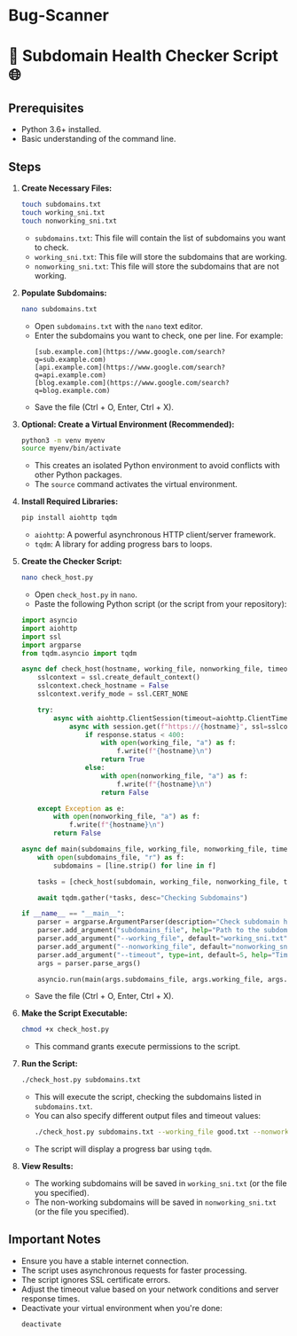 # Bug-Scanner

# 🚀 Subdomain Health Checker Script 🌐


## Prerequisites

* Python 3.6+ installed.
* Basic understanding of the command line.

## Steps

1.  **Create Necessary Files:**
    ```bash
    touch subdomains.txt
    touch working_sni.txt
    touch nonworking_sni.txt
    ```
    * `subdomains.txt`: This file will contain the list of subdomains you want to check.
    * `working_sni.txt`: This file will store the subdomains that are working.
    * `nonworking_sni.txt`: This file will store the subdomains that are not working.

2.  **Populate Subdomains:**
    ```bash
    nano subdomains.txt
    ```
    * Open `subdomains.txt` with the `nano` text editor.
    * Enter the subdomains you want to check, one per line. For example:
        ```
        [sub.example.com](https://www.google.com/search?q=sub.example.com)
        [api.example.com](https://www.google.com/search?q=api.example.com)
        [blog.example.com](https://www.google.com/search?q=blog.example.com)
        ```
    * Save the file (Ctrl + O, Enter, Ctrl + X).

3.  **Optional: Create a Virtual Environment (Recommended):**
    ```bash
    python3 -m venv myenv
    source myenv/bin/activate
    ```
    * This creates an isolated Python environment to avoid conflicts with other Python packages.
    * The `source` command activates the virtual environment.

4.  **Install Required Libraries:**
    ```bash
    pip install aiohttp tqdm
    ```
    * `aiohttp`: A powerful asynchronous HTTP client/server framework.
    * `tqdm`: A library for adding progress bars to loops.

5.  **Create the Checker Script:**
    ```bash
    nano check_host.py
    ```
    * Open `check_host.py` in `nano`.
    * Paste the following Python script (or the script from your repository):

    ```python
    import asyncio
    import aiohttp
    import ssl
    import argparse
    from tqdm.asyncio import tqdm

    async def check_host(hostname, working_file, nonworking_file, timeout=5):
        sslcontext = ssl.create_default_context()
        sslcontext.check_hostname = False
        sslcontext.verify_mode = ssl.CERT_NONE

        try:
            async with aiohttp.ClientSession(timeout=aiohttp.ClientTimeout(total=timeout)) as session:
                async with session.get(f"https://{hostname}", ssl=sslcontext, allow_redirects=False) as response:
                    if response.status < 400:
                        with open(working_file, "a") as f:
                            f.write(f"{hostname}\n")
                        return True
                    else:
                        with open(nonworking_file, "a") as f:
                            f.write(f"{hostname}\n")
                        return False

        except Exception as e:
            with open(nonworking_file, "a") as f:
                f.write(f"{hostname}\n")
            return False

    async def main(subdomains_file, working_file, nonworking_file, timeout):
        with open(subdomains_file, "r") as f:
            subdomains = [line.strip() for line in f]

        tasks = [check_host(subdomain, working_file, nonworking_file, timeout) for subdomain in subdomains]

        await tqdm.gather(*tasks, desc="Checking Subdomains")

    if __name__ == "__main__":
        parser = argparse.ArgumentParser(description="Check subdomain health.")
        parser.add_argument("subdomains_file", help="Path to the subdomains file.")
        parser.add_argument("--working_file", default="working_sni.txt", help="Path to the working subdomains file.")
        parser.add_argument("--nonworking_file", default="nonworking_sni.txt", help="Path to the nonworking subdomains file.")
        parser.add_argument("--timeout", type=int, default=5, help="Timeout in seconds for each request.")
        args = parser.parse_args()

        asyncio.run(main(args.subdomains_file, args.working_file, args.nonworking_file, args.timeout))

    ```
    * Save the file (Ctrl + O, Enter, Ctrl + X).

6.  **Make the Script Executable:**
    ```bash
    chmod +x check_host.py
    ```
    * This command grants execute permissions to the script.

7.  **Run the Script:**
    ```bash
    ./check_host.py subdomains.txt
    ```
    * This will execute the script, checking the subdomains listed in `subdomains.txt`.
    * You can also specify different output files and timeout values:
        ```bash
        ./check_host.py subdomains.txt --working_file good.txt --nonworking_file bad.txt --timeout 10
        ```
    * The script will display a progress bar using `tqdm`.

8.  **View Results:**
    * The working subdomains will be saved in `working_sni.txt` (or the file you specified).
    * The non-working subdomains will be saved in `nonworking_sni.txt` (or the file you specified).

## Important Notes

* Ensure you have a stable internet connection.
* The script uses asynchronous requests for faster processing.
* The script ignores SSL certificate errors.
* Adjust the timeout value based on your network conditions and server response times.
* Deactivate your virtual environment when you're done:
    ```bash
    deactivate
    ```
